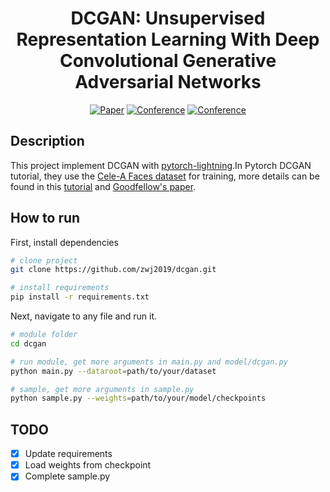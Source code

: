 <div align="center">    
 
# DCGAN: Unsupervised Representation Learning With Deep Convolutional Generative Adversarial Networks     

[![Paper](https://img.shields.io/badge/paper-arxiv.1511.06434-brightgreen)](https://arxiv.org/pdf/1511.06434)
[![Conference](https://img.shields.io/badge/Pytorch-DCGAN-orange)](https://pytorch.org/tutorials/beginner/dcgan_faces_tutorial.html)
[![Conference](https://img.shields.io/badge/Pytorch--Lightning-Homepage-blue)](https://pytorch-lightning.readthedocs.io/en/latest/)
  
</div>
 
## Description   
This project implement DCGAN with [pytorch-lightning](https://github.com/PyTorchLightning/pytorch-lightning).In Pytorch DCGAN tutorial, they use the [Cele-A Faces dataset](http://mmlab.ie.cuhk.edu.hk/projects/CelebA.html) for training, more details can be found in this [tutorial](https://pytorch.org/tutorials/beginner/dcgan_faces_tutorial.html) and [Goodfellow's paper](https://papers.nips.cc/paper/5423-generative-adversarial-nets.pdf).

## How to run   
First, install dependencies
```bash
# clone project   
git clone https://github.com/zwj2019/dcgan.git

# install requirements   
pip install -r requirements.txt
 ```   
 Next, navigate to any file and run it.   
 ```bash
# module folder
cd dcgan

# run module, get more arguments in main.py and model/dcgan.py   
python main.py --dataroot=path/to/your/dataset

# sample, get more arguments in sample.py
python sample.py --weights=path/to/your/model/checkpoints
```
## TODO
- [x] Update requirements
- [x] Load weights from checkpoint
- [x] Complete sample.py
